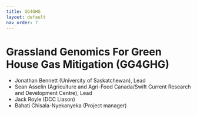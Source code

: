 ```yaml
---
title: GG4GHG
layout: default
nav_order: 7
---
```


# Grassland Genomics For Green House Gas Mitigation (GG4GHG)

* Jonathan Bennett (University of Saskatchewan), Lead
* Sean Asselin (Agriculture and Agri-Food Canada/Swift Current Research and Development Centre), Lead
* Jack Royle (DCC Liason)
* Bahati Chisala-Nyekanyeka (Project manager)
